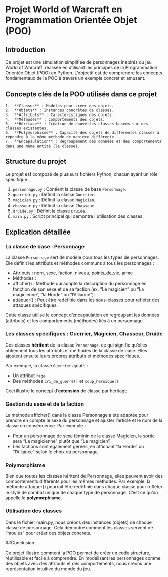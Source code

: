 # Projet World of Warcraft en Programmation Orientée Objet (POO)

## Introduction

Ce projet est une simulation simplifiée de personnages inspirés du jeu World of Warcraft, réalisée en utilisant les principes de la Programmation Orientée Objet (POO) en Python. L’objectif est de comprendre les concepts fondamentaux de la POO à travers un exemple concret et amusant.

## Concepts clés de la POO utilisés dans ce projet

	1.	**Classes** : Modèles pour créer des objets.
	2.	**Objets** : Instances concrètes de classes.
	3.	**Attributs** : Caractéristiques des objets.
	4.	**Méthodes** : Comportements des objets.
	5.	**Héritage** : Création de nouvelles classes basées sur des classes existantes.
	6.	**Polymorphisme** : Capacité des objets de différentes classes à répondre à la même méthode de manière différente.
	7.  **Encapsulation** : Regroupement des données et des comportements dans une même entité (la classe).

## Structure du projet

Le projet est composé de plusieurs fichiers Python, chacun ayant un rôle spécifique :

1. `personnage.py` : Contient la classe de base `Personnage`.
2. `guerrier.py` : Définit la classe `Guerrier`.
3. `magicien.py` : Définit la classe `Magicien`.
4. `chasseur.py` : Définit la classe `Chasseur`.
5. `druide.py` : Définit la classe `Druide`.
6. `main.py` : Script principal qui démontre l'utilisation des classes.

## Explication détaillée

### La classe de base : Personnage

La classe `Personnage` sert de modèle pour tous les types de personnages. Elle définit les attributs et méthodes communs à tous les personnages :

- Attributs : nom, sexe, faction, niveau, points_de_vie, arme
- Méthodes :
- afficher() : Méthode qui adapte la description du personnage en fonction de son sexe et de sa faction (ex. “Le magicien” ou “La magicienne”, “la Horde” ou “l’Alliance”).
- attaquer() : Peut être redéfinie dans les sous-classes pour refléter des attaques spécifiques.

Cette classe utilise le concept d’encapsulation en regroupant les données (attributs) et les comportements (méthodes) liés à un personnage.

### Les classes spécifiques : Guerrier, Magicien, Chasseur, Druide

Ces classes **héritent** de la classe `Personnage`, ce qui signifie qu’elles obtiennent tous les attributs et méthodes de la classe de base. Elles ajoutent ensuite leurs propres attributs et méthodes spécifiques.

Par exemple, la classe `Guerrier` ajoute :
- Un attribut `rage`
- Des méthodes `cri_de_guerre()` et `coup_heroique()`

Ceci illustre le concept d’**extension** de classe par héritage.

### Gestion du sexe et de la faction

La méthode afficher() dans la classe Personnage a été adaptée pour prendre en compte le sexe du personnage et ajuster l’article et le nom de la classe en conséquence. Par exemple :

- Pour un personnage de sexe féminin de la classe Magicien, la sortie sera “La magicienne” plutôt que “Le magicien”.
- Les factions sont également gérées, en affichant “la Horde” ou “l’Alliance” selon le choix du personnage.

### Polymorphisme

Bien que toutes les classes héritent de Personnage, elles peuvent avoir des comportements différents pour les mêmes méthodes. Par exemple, la méthode attaquer() pourrait être redéfinie dans chaque classe pour refléter le style de combat unique de chaque type de personnage. C’est ce qu’on appelle le **polymorphisme**.

### Utilisation des classes

Dans le fichier main.py, nous créons des instances (objets) de chaque classe de personnage. Cela démontre comment les classes servent de “moules” pour créer des objets concrets.

##Conclusion

Ce projet illustre comment la POO permet de créer un code structuré, réutilisable et facile à comprendre. En modélisant les personnages comme des objets avec des attributs et des comportements, nous créons une représentation intuitive du monde du jeu.